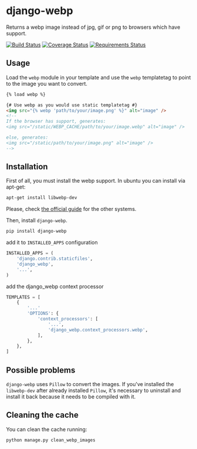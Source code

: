 django-webp
===========

Returns a webp image instead of jpg, gif or png to browsers which have support.

[![Build Status](https://travis-ci.org/andrefarzat/django-webp.png?branch=master)](https://travis-ci.org/andrefarzat/django-webp)
[![Coverage Status](https://coveralls.io/repos/andrefarzat/django-webp/badge.png)](https://coveralls.io/r/andrefarzat/django-webp)
[![Requirements Status](https://requires.io/github/andrefarzat/django-webp/requirements.png?branch=master)](https://requires.io/github/andrefarzat/django-webp/requirements/?branch=master)


## Usage

Load the `webp` module in your template and use the `webp` templatetag to point
to the image you want to convert.

```html
{% load webp %}

{# Use webp as you would use static templatetag #}
<img src="{% webp 'path/to/your/image.png' %}" alt="image" />
<!--
If the browser has support, generates:
<img src="/static/WEBP_CACHE/path/to/your/image.webp" alt="image" />

else, generates:
<img src="/static/path/to/your/image.png" alt="image" />
-->
```


## Installation

First of all, you must install the webp support. In ubuntu you can install via apt-get:
```sh
apt-get install libwebp-dev
```
Please, check [the official guide](https://developers.google.com/speed/webp/docs/precompiled) for the other systems.


Then, install `django-webp`.
```sh
pip install django-webp
```

add it to `INSTALLED_APPS` configuration

```python
INSTALLED_APPS = (
    'django.contrib.staticfiles',
    'django_webp',
    '...',
)
```

add the django_webp context processor

```python
TEMPLATES = [
    {
        '...'
        'OPTIONS': {
            'context_processors': [
                '...',
                'django_webp.context_processors.webp',
            ],
        },
    },
]

```


## Possible problems

`django-webp` uses `Pillow` to convert the images. If you've installed the `libwebp-dev` after already installed `Pillow`,
it's necessary to uninstall and install it back because it needs to be compiled with it.


## Cleaning the cache

You can clean the cache running:
```sh
python manage.py clean_webp_images
```
